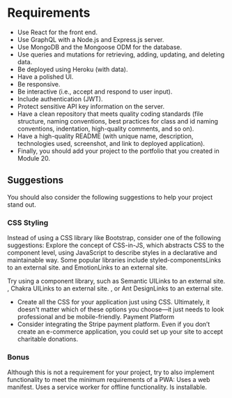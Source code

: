# Requirements

- Use React for the front end.
- Use GraphQL with a Node.js and Express.js server.
- Use MongoDB and the Mongoose ODM for the database.
- Use queries and mutations for retrieving, adding, updating, and deleting data.
- Be deployed using Heroku (with data).
- Have a polished UI.
- Be responsive.
- Be interactive (i.e., accept and respond to user input).
- Include authentication (JWT).
- Protect sensitive API key information on the server.
- Have a clean repository that meets quality coding standards (file structure, naming conventions,
best practices for class and id naming conventions, indentation, high-quality comments, and so on).
- Have a high-quality README (with unique name, description, technologies used,
 screenshot, and link to deployed application).
- Finally, you should add your project to the portfolio that you created in Module 20.

## Suggestions
You should also consider the following suggestions to help your project stand out.
### CSS Styling
Instead of using a CSS library like Bootstrap, consider one of the following suggestions:
Explore the concept of CSS-in-JS, which abstracts CSS to the component level, using JavaScript to describe styles in a declarative and maintainable way. Some popular libraries include styled-componentsLinks to an external site.
 and EmotionLinks to an external site.


Try using a component library, such as Semantic UILinks to an external site.
, Chakra UILinks to an external site.
, or Ant DesignLinks to an external site.


- Create all the CSS for your application just using CSS.
Ultimately, it doesn't matter which of these options you choose—it just needs to look professional and be mobile-friendly.
Payment Platform
- Consider integrating the Stripe payment platform. Even if you don’t create an e-commerce application, you could set up your site to accept charitable donations.

### Bonus
Although this is not a requirement for your project, try to also implement functionality to meet the minimum requirements of a PWA:
Uses a web manifest.
Uses a service worker for offline functionality.
Is installable.